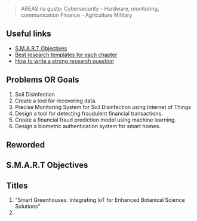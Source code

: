 >AREAS na gusto:
>Cybersecurity - Hardware, monitoring, communication
>Finance - 
>Agriculture
>Military

## Useful links
- [S.M.A.R.T Objectives](https://www.ohsu.edu/sites/default/files/2018-12/S-M-A-R-T-101-final.pdf)
- [Best research templates for each chapter](https://gradcoach.com/templates/)
- [How to write a strong research question](https://www.youtube.com/watch?v=71-GucBaM8U&list=PLjBMY3HggCpAjmtPByI_MkFI6lrguHatL)
## Problems OR Goals
1. Soil Disinfection
2. Create a tool for recovering data.
3. Precise Monitoring System for Soil Disinfection using Internet of Things
4. Design a tool for detecting fraudulent financial transactions.
5. Create a financial fraud prediction model using machine learning.
6. Design a biometric authentication system for smart homes.
## Reworded
## S.M.A.R.T Objectives

## Titles
1. "Smart Greenhouses: Integrating IoT for Enhanced Botanical Science Solutions"
2. 
